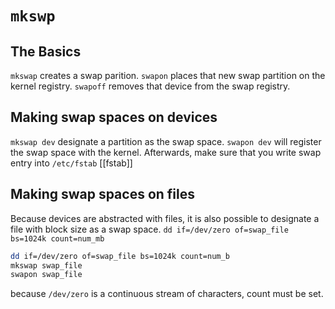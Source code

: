 # `mkswp`

## The Basics
`mkswap` creates a swap parition.
`swapon` places that new swap partition on the kernel registry.
`swapoff` removes that device from the swap registry.

## Making swap spaces on devices
`mkswap dev` designate a partition as the swap space.
`swapon dev` will register the swap space with the kernel.
Afterwards, make sure that you write swap entry into `/etc/fstab`
[[fstab]]

## Making swap spaces on files
Because devices are abstracted with files, it is also possible to designate a file with block size as a swap space.
`dd if=/dev/zero of=swap_file bs=1024k count=num_mb`
```sh
dd if=/dev/zero of=swap_file bs=1024k count=num_b
mkswap swap_file
swapon swap_file
```

because `/dev/zero` is a continuous stream of characters, count must be set.
